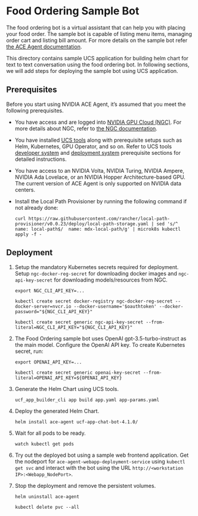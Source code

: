 # Food Ordering Sample Bot
The food ordering bot is a virtual assistant that can help you with placing your food order. The sample bot is capable of listing menu items, managing order cart and listing bill amount. For more details on the sample bot refer [the ACE Agent documentation](https://docs.nvidia.com/ace/latest/modules/ace_agent/sample-bots/food-ordering-bot.html).


This directory contains sample UCS application for building helm chart for text to text conversation using the food ordering bot. In following sections, we will add steps for deploying the sample bot using UCS application.

## Prerequisites
Before you start using NVIDIA ACE Agent, it’s assumed that you meet the following prerequisites. 
- You have access and are logged into [NVIDIA GPU Cloud (NGC)](https://ngc.nvidia.com/). For more details about NGC, refer to [the NGC documentation](https://docs.nvidia.com/ngc/index.html).
- You have installed [UCS tools](https://docs.nvidia.com/ace/latest/modules/docs/docs/text/UCS_Introduction.html) along with prerequisite setups such as Helm, Kubernetes, GPU Operator, and so on. Refer to UCS tools [developer system](https://docs.nvidia.com/ace/latest/modules/docs/docs/text/UCS_Requirements.html) and [deployment system](https://docs.nvidia.com/ace/latest/modules/docs/docs/text/UCS_Prerequisites.html) prerequisite sections for detailed instructions. 
- You have access to an NVIDIA Volta, NVIDIA Turing, NVIDIA Ampere, NVIDIA Ada Lovelace, or an NVIDIA Hopper Architecture-based GPU. The current version of ACE Agent is only supported on NVIDIA data centers.
- Install the Local Path Provisioner by running the following command if not already done:

    ```
    curl https://raw.githubusercontent.com/rancher/local-path-provisioner/v0.0.23/deploy/local-path-storage.yaml | sed 's/^  name: local-path$/  name: mdx-local-path/g' | microk8s kubectl apply -f -
    ```

## Deployment

1. Setup the mandatory Kubernetes secrets required for deployment. Setup `ngc-docker-reg-secret` for downloading docker images and `ngc-api-key-secret` for downloading models/resources from NGC. 

    ```
    export NGC_CLI_API_KEY=...

    kubectl create secret docker-registry ngc-docker-reg-secret --docker-server=nvcr.io --docker-username='$oauthtoken' --docker-password="${NGC_CLI_API_KEY}"

    kubectl create secret generic ngc-api-key-secret --from-literal=NGC_CLI_API_KEY="${NGC_CLI_API_KEY}"
    ```

2. The Food Ordering sample bot uses OpenAI gpt-3.5-turbo-instruct as the main model. Configure the OpenAI API key. To create Kubernetes secret, run:

    ```
    export OPENAI_API_KEY=...

    kubectl create secret generic openai-key-secret --from-literal=OPENAI_API_KEY=${OPENAI_API_KEY}
    ```

3. Generate the Helm Chart using UCS tools.
    ```
    ucf_app_builder_cli app build app.yaml app-params.yaml
    ```

4. Deploy the generated Helm Chart.
    ```
    helm install ace-agent ucf-app-chat-bot-4.1.0/
    ```

5. Wait for all pods to be ready.
    ```
    watch kubectl get pods
    ```

5. Try out the deployed bot using a sample web frontend application. Get the nodeport for `ace-agent-webapp-deployment-service` using `kubectl get svc` and interact with the bot using the URL `http://<workstation IP>:<Webapp_NodePort>`. 


6. Stop the deployment and remove the persistent volumes.
    ```
    helm uninstall ace-agent

    kubectl delete pvc --all
    ```